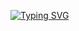 [![Typing SVG](https://readme-typing-svg.herokuapp.com?font=Fira+Code&pause=1000&color=F72100&center=true&random=false&width=435&lines=I'm+r3dwh33lb4rrow%2C+a+computer+science+student+and+ethical+hacking+enthusiast+%F0%9F%92%BB)](https://git.io/typing-svg)
